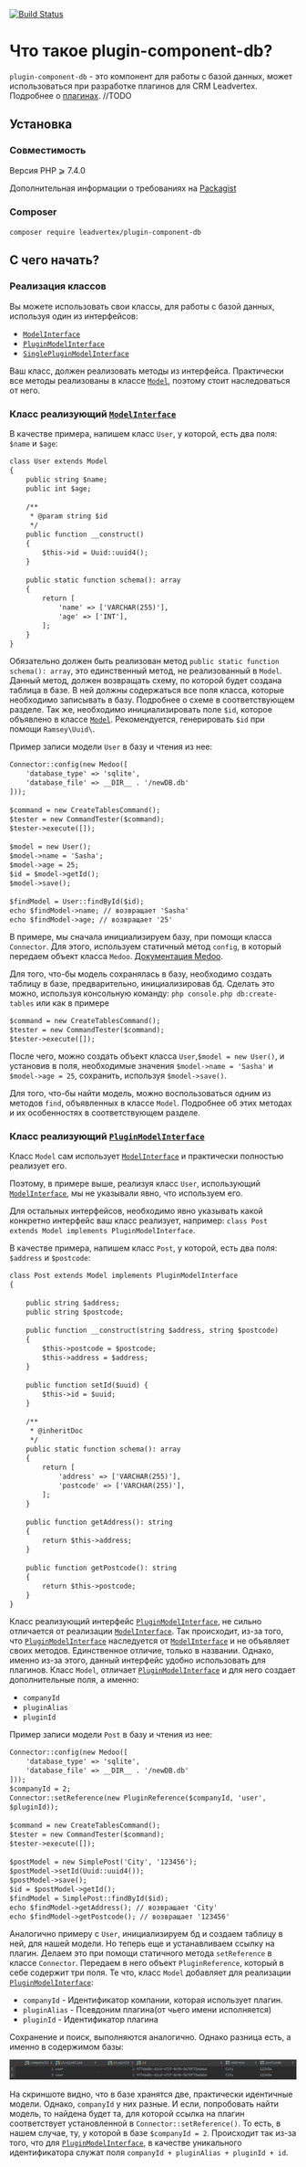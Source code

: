 [![Build Status](https://travis-ci.com/leadvertex/plugin-component-db.svg?branch=disami_test)](https://travis-ci.com/leadvertex/plugin-component-db)

# Что такое plugin-component-db?

`plugin-component-db` - это компонент для работы с базой данных, может использоваться при разработке плагинов для CRM Leadvertex.
Подробнее о [плагинах](https://github.com/leadvertex/plugin-docs-internal). //TODO

## Установка

### Совместимость
Версия PHP ⩾ 7.4.0

Дополнительная информации о требованиях на [Packagist](https://packagist.org/packages/leadvertex/plugin-component-db)

### Composer

`composer require leadvertex/plugin-component-db`

## С чего начать?

### Реализация классов

Вы можете использовать свои классы, для работы с базой данных, используя один из интерфейсов:

- [`ModelInterface`](#ModelInterface)
- [`PluginModelInterface`](#PluginModelInterface)
- [`SinglePluginModelInterface`](#SinglePluginModelInterface)

Ваш класс, должен реализовать методы из интерфейса. Практически все методы реализованы в классе [`Model`](#Model), поэтому стоит наследоваться от него.

### Класс реализующий [`ModelInterface`](#ModelInterface)

В качестве примера, напишем класс `User`, у которой, есть два поля: `$name` и `$age`:
```
class User extends Model
{
    public string $name;
    public int $age;

    /**
     * @param string $id
     */
    public function __construct()
    {
        $this->id = Uuid::uuid4();
    }

    public static function schema(): array
    {
        return [
            'name' => ['VARCHAR(255)'],
            'age' => ['INT'],
        ];
    }
}
```
Обязательно должен быть реализован метод `public static function schema(): array`, это единственный метод, не реализованный в `Model`.
Данный метод, должен возвращать схему, по которой будет создана таблица в базе.
В ней должны содержаться все поля класса, которые необходимо записывать в базу. Подробнее о схеме в соответствующем разделе.
Так же, необходимо инициализировать поле `$id`, которое объявлено в классе [`Model`](#Model).
Рекомендуется, генерировать `$id` при помощи `Ramsey\Uuid\`.

Пример записи модели `User` в базу и чтения из нее:

```
Connector::config(new Medoo([
    'database_type' => 'sqlite',
    'database_file' => __DIR__ . '/newDB.db'
]));

$command = new CreateTablesCommand();
$tester = new CommandTester($command);
$tester->execute([]);

$model = new User();
$model->name = 'Sasha';
$model->age = 25;
$id = $model->getId();
$model->save();

$findModel = User::findById($id);
echo $findModel->name; // возвращает 'Sasha'
echo $findModel->age; // возвращает '25'
```
В примере, мы сначала инициализируем базу, при помощи класса `Connector`. Для этого, используем статичный метод `config`, в который передаем объект класса `Medoo`. [Документация Medoo](https://medoo.in/api/new).

Для того, что-бы модель сохранялась в базу, необходимо создать таблицу в базе, предварительно, инициализировав бд. Сделать это можно, используя консольную команду:
`php console.php db:create-tables` или как в примере
```
$command = new CreateTablesCommand();
$tester = new CommandTester($command);
$tester->execute([]);
```

После чего, можно создать объект класса `User`,`$model = new User()`, и установив в поля, необходимые значения `$model->name = 'Sasha'` и `$model->age = 25`, сохранить, используя `$model->save()`.

Для того, что-бы найти модель, можно воспользоваться одним из методов `find`, объявленных в классе `Model`. Подробнее об этих методах и их особенностях в соответствующем разделе.

### Класс реализующий [`PluginModelInterface`](#PluginModelInterface)

Класс `Model` сам использует [`ModelInterface`](#ModelInterface) и практически полностью реализует его.

Поэтому, в примере выше, реализуя класс `User`, использующий [`ModelInterface`](#ModelInterface), мы не указывали явно, что используем его.

Для остальных интерфейсов, необходимо явно указывать какой конкретно интерфейс ваш класс реализует, например: `class Post extends Model implements PluginModelInterface`.

В качестве примера, напишем класс `Post`, у которой, есть два поля: `$address` и `$postcode`:
```
class Post extends Model implements PluginModelInterface
{

    public string $address;
    public string $postcode;

    public function __construct(string $address, string $postcode)
    {
        $this->postcode = $postcode;
        $this->address = $address;
    }

    public function setId($uuid) {
        $this->id = $uuid;
    }

    /**
     * @inheritDoc
     */
    public static function schema(): array
    {
        return [
            'address' => ['VARCHAR(255)'],
            'postcode' => ['VARCHAR(255)'],
        ];
    }
    
    public function getAddress(): string
    {
        return $this->address;
    }

    public function getPostcode(): string
    {
        return $this->postcode;
    }
}
```

Класс реализующий интерфейс [`PluginModelInterface`](#PluginModelInterface), не сильно отличается от реализации [`ModelInterface`](#ModelInterface).
Так происходит, из-за того, что [`PluginModelInterface`](#PluginModelInterface) наследуется от [`ModelInterface`](#ModelInterface) и не объявляет своих методов.
Единственное отличие, только в названии. Однако, именно из-за этого, данный интерфейс удобно использовать для плагинов.
Класс `Model`, отличает [`PluginModelInterface`](#PluginModelInterface) и для него создает дополнительные поля, а именно:
- `companyId`
- `pluginAlias`
- `pluginId`

Пример записи модели `Post` в базу и чтения из нее:
```
Connector::config(new Medoo([
    'database_type' => 'sqlite',
    'database_file' => __DIR__ . '/newDB.db'
]));
$companyId = 2;
Connector::setReference(new PluginReference($companyId, 'user', $pluginId));

$command = new CreateTablesCommand();
$tester = new CommandTester($command);
$tester->execute([]);

$postModel = new SimplePost('City', '123456');
$postModel->setId(Uuid::uuid4());
$postModel->save();
$id = $postModel->getId();
$findModel = SimplePost::findById($id);
echo $findModel->getAddress(); // возвращает 'City'
echo $findModel->getPostcode(); // возвращает '123456'
```

Аналогично примеру с `User`, инициализируем бд и создаем таблицу в ней, для нашей модели. Но теперь еще и устанавливаем ссылку на плагин.
Делаем это при помощи статичного метода `setReference` в классе `Connector`. Передаем в него объект `PluginReference`, который в себе содержит три поля.
Те что, класс `Model` добавляет для реализации [`PluginModelInterface`](#PluginModelInterface):
- `companyId` - Идентификатор компании, которая использует плагин.
- `pluginAlias` - Псевдоним плагина(от чьего имени исполняется)
- `pluginId` - Идентификатор плагина

Сохранение и поиск, выполняются аналогично.
Однако разница есть, а именно в содержимом базы:

  ![img.png](img.png)

На скриншоте видно, что в базе хранятся две, практически идентичные модели. Однако, `companyId` у них разные.
И если, попробовать найти модель, то найдена будет та, для которой ссылка на плагин соответствует установленной в `Connector::setReference()`.
То есть, в нашем случае, ту, у которой в базе `$companyId = 2`.
Происходит так из-за того, что для [`PluginModelInterface`](#PluginModelInterface), в качестве уникального идентификатора служат поля
`companyId + pluginAlias + pluginId + id`.

[comment]: <> (Если необходимо хранить сложную модель, можно переопределить методы: )

[comment]: <> (- `protected static function beforeWrite&#40;array $data&#41;: array`)

[comment]: <> (- `protected static function afterRead&#40;array $data&#41;: array`)

[comment]: <> (Эти методы реализованы и используются в [`ModelTrait`]&#40;#ModelTrait&#41;, в них, можно написать свою сериализацию данных в формат, поддерживаемый бд и десериализацию обратно.)

[comment]: <> (Так же в классе, обязательно, должна быть реализована возможность инициализации поля `id`, объявленного в `ModelTrait`. )

[comment]: <> (Например, при помощи сеттеров или в конструкторе.)

[comment]: <> (Пример реализации класса:)

[comment]: <> (```)

[comment]: <> (class SimpleModelClass implements ModelInterface)

[comment]: <> ({)

[comment]: <> (    use ModelTrait;)

[comment]: <> (    private int $value_1;)

[comment]: <> (    public string $value_2;)

[comment]: <> (    public function setValue1&#40;$value_1&#41;: void)

[comment]: <> (    {)

[comment]: <> (        $this->value_1 = $value_1;)

[comment]: <> (    })
    
[comment]: <> (    public function setId&#40;string $id&#41;: void)

[comment]: <> (    {)

[comment]: <> (        $this->id = $id;)

[comment]: <> (    })

[comment]: <> (    public static function schema&#40;&#41;: array)

[comment]: <> (    {)

[comment]: <> (        return [)

[comment]: <> (            'value_1' => ['INT'],)

[comment]: <> (            'value_2' => ['VARCHAR&#40;255&#41;'],)

[comment]: <> (        ];)

[comment]: <> (    })

[comment]: <> (})

[comment]: <> (```)

[comment]: <> (Подробнее о каждом компоненте, можно прочитать в соответствующем разделе данной документации.)

[comment]: <> (### Запись модели в базу <a name="WriteModelToDB"></a>)

[comment]: <> (Для записи модели в базу, необходимо сделать несколько действий.)

[comment]: <> (- Во-первых, должна быть инициализирована база. Для этого, можно воспользоваться статичным методом `config` класса `Connector`, в который передаем объект класса [`Medoo`]&#40;https://medoo.in/api/new&#41;. Пример инициализации базы `sqlite`: )

[comment]: <> (    ```)

[comment]: <> (    Connector::config&#40;new Medoo&#40;[)

[comment]: <> (        'database_type' => 'sqlite',)

[comment]: <> (        'database_file' => __DIR__ . '/newDB.db')

[comment]: <> (    ]&#41;&#41;;)

[comment]: <> (    ```)

[comment]: <> (  И установленна ссылка на плагин, если используется [`PluginModelInterface`]&#40;#PluginModelInterface&#41;. Для этого, можно использовать статичным методом `setReference` класса `Connector`, в который передаем объект класса `PluginReference`. Пример кода:)

[comment]: <> (    ```)

[comment]: <> (    Connector::setReference&#40;new PluginReference&#40;$companyId, $alias, $id&#41;&#41;;)

[comment]: <> (    ```)

[comment]: <> (- Во-вторых, должен быть создан объект, созданного класса и записаны в него данные, для сохранения.)

[comment]: <> (Пример кода:)

[comment]: <> (  ```)

[comment]: <> (  $model = new SimpleModelClass&#40;&#41;;)

[comment]: <> (  $model->setId&#40;$id&#41;;)

[comment]: <> (  $model->setValue1&#40;$myInt&#41;;)

[comment]: <> (  $model->value_2 = $myString;)

[comment]: <> (  ```)

[comment]: <> (- После чего, модель можно сохранить в базу:`$model->save&#40;&#41;;`)

[comment]: <> (### Поиск модели в базе)

[comment]: <> (Для поиска модели из базы, можно воспользоваться статичными методами, реализованными в трейте [`ModelTrait`]&#40;#ModelTrait&#41;:)

[comment]: <> (- `public static function findByCondition&#40;array $where&#41;: array`)

[comment]: <> (- `public static function findById&#40;string $id&#41;: ?self`)

[comment]: <> (- `public static function findByIds&#40;array $ids&#41;: array`)

[comment]: <> (Или статичным методом, реализованном в трейте [`SinglePluginModelTrait`]&#40;#SinglePluginModelTrait&#41;:)

[comment]: <> (- `public static function find&#40;&#41;: ?self`)

[comment]: <> (Подробнее о методах написано в [`ModelTrait`]&#40;#ModelTrait&#41; и [`SinglePluginModelTrait`]&#40;#SinglePluginModelTrait&#41;.)

[comment]: <> (Каждый из методов поиска, возвращает либо саму модель, либо массив моделей.)

[comment]: <> (Примечание: тип возвращаемой модели, соответствует классу, с помощью которого осуществляется поиск.)

[comment]: <> (Пример кода:)

[comment]: <> (```)

[comment]: <> (myModelsFindByCondition = SimpleModelClass::findByCondition&#40;['value_1' => $myInt]&#41;;)

[comment]: <> (myModelFindById = SimpleModelClass::findById&#40;$id&#41;;)

[comment]: <> (myModelsFindByIds = SimpleModelClass::findByIds&#40;[1, 2, 3, 4]&#41;;)

[comment]: <> (mySingleModelFind = SingleModelClass::find&#40;&#41;;)

[comment]: <> (```)

[comment]: <> (## ModelInterface<a name="ModelInterface"></a>)

[comment]: <> ([`ModelInterface`]&#40;#ModelInterface&#41;, является основным интерфейсом, все остальные дочерние от него.)

[comment]: <> (В нем объявлены методы, необходимые, для работы с базой данных. Как уже упоминалось, практически все методы реализованы в трейте [`ModelTrait`]&#40;#ModelTrait&#41;, а именно:)

[comment]: <> (- `public function save&#40;&#41;: void;`)

[comment]: <> (- `public function delete&#40;&#41;: void;`)

[comment]: <> (- `public static function findById&#40;string $id&#41;: ?self;`)

[comment]: <> (- `public static function findByIds&#40;array $ids&#41;: array;`)

[comment]: <> (- `public static function findByCondition&#40;array $where&#41;: array;`)

[comment]: <> (- `public static function tableName&#40;&#41;: string;`)

[comment]: <> (### Метод `schema&#40;&#41;`)

[comment]: <> (Единственный, не реализованный в трейте метод, это `public static function schema&#40;&#41;: array;`.)

[comment]: <> (Как уже упоминалось ранее, данный метод, должен возвращать массив схемы, по который буден создана таблица в базе данных.)

[comment]: <> (Пример элемента массива: `'value_1' => ['INT']`, тут `value_1` имя столбца, а `[INT]`, соответствующий ему тип.)

[comment]: <> (Тип может быть любым, который поддерживается базой данных.)

[comment]: <> (Для каждого столбца, в классе, должно быть создано поле, с тем же именем.)

[comment]: <> (Не используйте `AUTO_INCREMENT`, вместо этого используйте UUID `Ramsey\Uuid\Uuid::uuid4&#40;&#41;->toString&#40;&#41;` для идентификатора модели.)

[comment]: <> (Не используйте `PRIMARY KEY` в описании схемы. Он будет автоматически сгенерирован с помощью `id` или `companyId` + `pluginAlias` + `pluginId` + `id`)

[comment]: <> (Не используйте поля `id`, `companyId`, `pluginAlias` и `pluginId` в схеме. Они будут сгенерирован автоматически.)

[comment]: <> (## PluginModelInterface<a name="PluginModelInterface"></a>)

[comment]: <> ([`PluginModelInterface`]&#40;#PluginModelInterface&#41;, является дочерним от [`ModelInterface`]&#40;#ModelInterface&#41;, в нем не объявлен ни один метод.)

[comment]: <> (А отличается он от родительского, только названием. )

[comment]: <> (### Особенности интерфейса)

[comment]: <> (Интерфейс, отличается только именем, для того, что-бы [`ModelTrait`]&#40;#ModelTrait&#41;, понимал,)

[comment]: <> (что класс использует данный интерфейс, работал с дополнительными полями, которые, необходимы для работы плагина.)

[comment]: <> (А именно:)

[comment]: <> (- `companyId`)

[comment]: <> (- `pluginAlias`)

[comment]: <> (- `pluginId`)

[comment]: <> (Для того, что-бы использовать класс с данным интерфейсом, необходимо, установить ссылку на плагин, в `Connector`, как это сделать, было описано выше, в разделе: ['Запись модели в базу']&#40;#WriteModelToDB&#41;.)

[comment]: <> (После того, как будет установленна ссылка, любые операции с данной моделью, будут выполняться с учетом этих полей.)

[comment]: <> (То есть, если в базу, есть одинаковые записи, которые отличаются, например, только `companyId`, то при поиске или удалении модели, действия будут выполнено только для той записи, у которой соответствует `companyId`, установленному в `Connector::setReference&#40;new PluginReference&#40;$companyId, $alias, $id&#41;&#41;;`.)

[comment]: <> (Происходит это автоматически, без необходимости дополнительно проверять соответствие. )


[comment]: <> (## SinglePluginModelInterface<a name="SinglePluginModelInterface"></a>)

[comment]: <> ([`SinglePluginModelInterface`]&#40;#SinglePluginModelInterface&#41;, является дочерним от [`PluginModelInterface`]&#40;#PluginModelInterface&#41;, и повторяет его поведение.)

[comment]: <> (### Особенности интерфейса)

[comment]: <> (В данном интерфейсе объявлен дополнительный метод `public static function find&#40;&#41;: ?self`.)

[comment]: <> (Данный метод реализован в трейте [`SinglePluginModelTrait`]&#40;#SinglePluginModelTrait&#41;.)

[comment]: <> (При создании класса, использующего данный интерфейс, рекомендуется использовать оба трейта вместе, [`SinglePluginModelTrait`]&#40;#SinglePluginModelTrait&#41; и [`ModelTrait`]&#40;#ModelTrait&#41;.)

[comment]: <> (## ModelTrait<a name="ModelTrait"></a>)

[comment]: <> (Данный трейт рекомендуется использовать с каждым интерфейсом.)

[comment]: <> (В нем реализованы методы, объявленные в основном интерфейсе [`ModelInterface`]&#40;#ModelInterface&#41;.)

[comment]: <> (### Метод `save&#40;&#41;`)

[comment]: <> (Данный метод, сохраняет модель в базу.)

[comment]: <> (Пример кода: `$model->save&#40;&#41;;`)

[comment]: <> (### Метод `delete&#40;&#41;`)

[comment]: <> (Данный метод, удаляет модель из базы.)

[comment]: <> (Пример кода: `$model->delete&#40;&#41;;`)

[comment]: <> (### Метод `findById&#40;&#41;`)

[comment]: <> (Данный метод является статическим, он позволяет найти модель в базе, по ее `id`.)

[comment]: <> (Метод возвращает одну модель.)

[comment]: <> (Пример кода: `myModelFindById = SimpleModelClass::findById&#40;$id&#41;;`)

[comment]: <> (### Метод `findByIds&#40;&#41;`)

[comment]: <> (Данный метод является статическим, он позволяет найти несколько моделей в базе, по их `id`.)

[comment]: <> (Метод принимает массив `id`, а возвращает массив моделей.)

[comment]: <> (Пример кода: `myModelFindByIds = SimpleModelClass::findByIds&#40;[$id, lastId]&#41;;`)

[comment]: <> (### Метод `findByCondition&#40;&#41;`)

[comment]: <> (Данный метод является статическим, он позволяет найти несколько моделей в базе, по их состоянию.)

[comment]: <> (Метод принимает массив `where`, а возвращает массив моделей.)

[comment]: <> (Подробнее о синтаксисе `where`, можно прочитать в документации [Medoo]&#40;https://medoo.in/api/where&#41;.)

[comment]: <> (Пример кода: `myModelsFindByCondition = SimpleModelClass::findByCondition&#40;['value_1' => $myInt]&#41;;`)

[comment]: <> (### Метод `tableName&#40;&#41;`)

[comment]: <> (Данный метод, возвращает строку с именем таблицы.)

[comment]: <> (Пример кода: `SimpleModelClass::tableName&#40;&#41;;`)

[comment]: <> (### Метод `getId&#40;&#41;`)

[comment]: <> (Данный метод, возвращает `id` модели в виде строки.)

[comment]: <> (Пример кода: `$model->getId&#40;&#41;;`)

[comment]: <> (### Метод `beforeSave&#40;bool $isNew&#41;`)

[comment]: <> (Данный метод пустой.)

[comment]: <> (Однако, в своем классе его можно переопределить.)

[comment]: <> (В него можно добавить необходимый код, который будет выполнен после `beforeWrite&#40;&#41;`, и перед сохранением модели.)

[comment]: <> (### Метод `afterFind&#40;&#41;`)

[comment]: <> (Аналогично методу `beforeSave`.)

[comment]: <> (В него можно добавить необходимый код, который будет выполнен после `afterRead&#40;&#41;`.)

[comment]: <> (### Метод `afterRead&#40;array $data&#41;`)

[comment]: <> (Данный метод возвращает исходные данные, не меняя их.)

[comment]: <> (Однако, в своем классе его можно переопределить.)

[comment]: <> (В него можно добавить необходимый код, который будет выполнен после чтения модели из базы.)

[comment]: <> (Например, тут можно производить десериализацию данных.)

[comment]: <> (### Метод `beforeWrite&#40;array $data&#41;`)

[comment]: <> (Аналогично методу `afterRead`.)

[comment]: <> (В него можно добавить необходимый код, который будет выполнен перед записью модели в базу.)

[comment]: <> (Например, для сериализацию данных.)

[comment]: <> (### Отличие методов `beforeWrite`, `beforeSave` и `afterRead`, `afterFind`)

[comment]: <> (Методы `beforeWrite` и `afterRead` принимаю данные на вход и возвращают их. Данные методы можно переопределить, например, для изменения данных.)

[comment]: <> (Методы `beforeSave` и `afterFind` ничего не возвращают. Данные методы можно переопределить для выполнения любого, необходимого кода.)

[comment]: <> (При выполнении метода `save&#40;&#41;` или одного из `find`, сначала вызывается `beforeWrite` или `afterRead`, после чего `beforeSave` или `afterFind`, соответственно.)

[comment]: <> (## SinglePluginModelTrait<a name="SinglePluginModelTrait"></a>)

[comment]: <> (Данный трейт рекомендуется использовать с интерфейсом [`SinglePluginModelInterface`]&#40;#SinglePluginModelInterface&#41;, так как в нем реализованы метод `find&#40;&#41;`, объявленные в интерфейсе.)

[comment]: <> (### Метод `find&#40;&#41;`)

[comment]: <> (Данный метод является статическим, он позволяет найти модель в базе, по ее `id`, без явной передачи `id`.)

[comment]: <> (Так как такая модель работает с одним плагином, `id` модели равен `pluginId`. И при поиске, передается автоматически.)

[comment]: <> (Метод возвращает одну модель.)

[comment]: <> (Пример кода: `mySingleModelFind = SingleModelClass::find&#40;&#41;;`)

[comment]: <> (## Компоненты)

[comment]: <> (Для работы с базой данных, можно использовать компоненты:)

[comment]: <> (- [`Connector`]&#40;#Connector&#41;)

[comment]: <> (- [`PluginReference`]&#40;#PluginReference&#41;)

[comment]: <> (### Connector<a name="Connector"></a>)

[comment]: <> (Класс `Connector` позволяет настроить базу и установить ссылку на плагин.)

[comment]: <> (В нем реализованы методы:)

[comment]: <> (- `public static function config&#40;Medoo $medoo&#41;: void`, статичный метод, который принимает объект `Medoo` и инициализирует статическое поле `$db`)

[comment]: <> (- `public static function db&#40;&#41;: Medoo`, статичный метод, который возвращает статическое поле `$db`)

[comment]: <> (- `public static function setReference&#40;PluginReference $reference&#41;`, статичный сеттер для поля `$reference`, который принимает объект `PluginReference`)

[comment]: <> (- `public static function getReference&#40;&#41;: PluginReference`, статичный геттер для поля `$reference`, который принимает объект `PluginReference`)

[comment]: <> (- `public static function hasReference&#40;&#41;: bool`, статичный метод, который отвечает, установлена ли ссылка на плагин)


[comment]: <> (### PluginReference<a name="PluginReference"></a>)

[comment]: <> (Класс `PluginReference` ссылка на плагин.)

[comment]: <> (В конструкторе он принимает:)

[comment]: <> (- `string $companyId`)

[comment]: <> (- `string $alias`)

[comment]: <> (- `string $id`)

[comment]: <> (И содержит три геттера:)

[comment]: <> (- `getCompanyId`)

[comment]: <> (- `getAlias`)

[comment]: <> (- `getId`)

[comment]: <> (## Консольный команды)

[comment]: <> (- Создание таблиц)

[comment]: <> (- Очистка таблиц)

[comment]: <> (### Создание таблиц)

[comment]: <> (Для того, что бы создать таблица в инициализированной базе данных, можно воспользоваться консольной командой:)

[comment]: <> (`php console.php db:create-tables`)

[comment]: <> (Команда рекурсивно пробегает по классам, и создает таблицы, для всех, которые используют интерфейсы.)

[comment]: <> (### Очистка таблиц)

[comment]: <> (TODO :&#41;)

